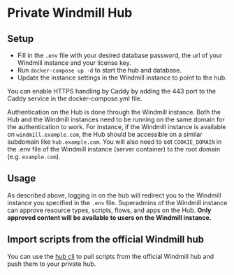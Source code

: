 # Private Windmill Hub 

## Setup

- Fill in the `.env` file with your desired database password, the url of your Windmill instance and your license key.
- Run `docker-compose up -d` to start the hub and database.
- Update the instance settings in the Windmill instance to point to the hub.

You can enable HTTPS handling by Caddy by adding the 443 port to the Caddy service in the docker-compose.yml file.

Authentication on the Hub is done through the Windmill instance. Both the Hub and the Windmill instances need to be running on the same domain for the authentication to work.
For instance, if the Windmill instance is available on `windmill.example.com`, the Hub should be accessible on a similar subdomain like `hub.example.com`. You will also need to set `COOKIE_DOMAIN` in the .env file of the Windmill instance (server container) to the root domain (e.g. `example.com`).

## Usage

As described above, logging in on the hub will redirect you to the Windmill instance you specified in the `.env` file.
Superadmins of the Windmill instance can approve resource types, scripts, flows, and apps on the Hub.
**Only approved content will be available to users on the Windmill instance.**

## Import scripts from the official Windmill hub

You can use the [hub cli](https://www.npmjs.com/package/@windmill-labs/hub-cli) to pull scripts from the official Windmill hub and push them to your private hub.

